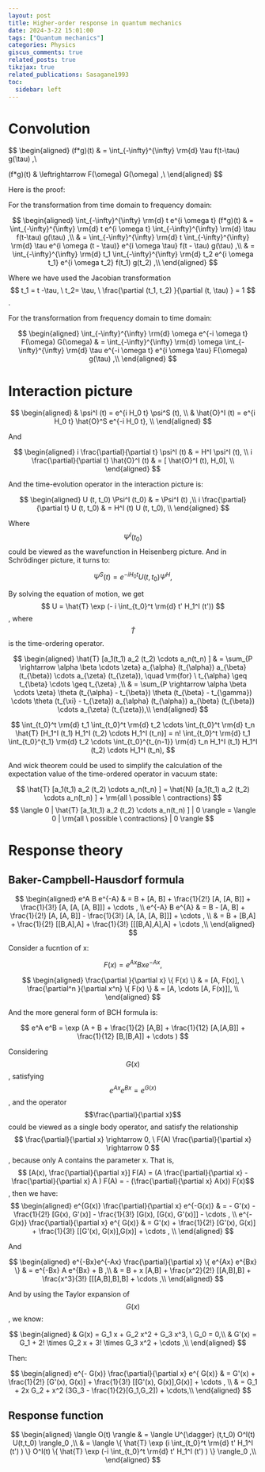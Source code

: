 ```yaml
---
layout: post
title: Higher-order response in quantum mechanics
date: 2024-3-22 15:01:00
tags: ["Quantum mechanics"]
categories: Physics
giscus_comments: true
related_posts: true
tikzjax: true
related_publications: Sasagane1993
toc:
  sidebar: left
---
```


# Convolution

$$
\begin{aligned}
(f*g)(t) & = \int_{-\infty}^{\infty} \rm{d} \tau f(t-\tau) g(\tau) ,\\

(f*g)(t) & \leftrightarrow F(\omega) G(\omega) ,\\
\end{aligned}
$$

Here is the proof:

For the transformation from time domain to frequency domain:

$$
\begin{aligned}
\int_{-\infty}^{\infty} \rm{d} t e^{i \omega t} (f*g)(t) & = \int_{-\infty}^{\infty} \rm{d} t e^{i \omega t} \int_{-\infty}^{\infty} \rm{d} \tau f(t-\tau) g(\tau) ,\\
& = \int_{-\infty}^{\infty} \rm{d} t \int_{-\infty}^{\infty} \rm{d} \tau e^{i \omega (t - \tau)} e^{i \omega \tau} f(t - \tau) g(\tau) ,\\
& = \int_{-\infty}^{\infty} \rm{d} t_1 \int_{-\infty}^{\infty} \rm{d} t_2 e^{i \omega t_1} e^{i \omega t_2} f(t_1) g(t_2) ,\\
\end{aligned}
$$

Where we have used the Jacobian transformation $$ t_1 = t -\tau, \ t_2= \tau, \ \frac{\partial (t_1, t_2) }{\partial (t, \tau) } = 1 $$.

For the transformation from frequency domain to time domain:

$$
\begin{aligned}
\int_{-\infty}^{\infty} \rm{d} \omega e^{-i \omega t} F(\omega) G(\omega) & = \int_{-\infty}^{\infty} \rm{d} \omega \int_{-\infty}^{\infty} \rm{d} \tau e^{-i \omega t} e^{i \omega \tau} F(\omega) g(\tau) ,\\
\end{aligned}
$$


# Interaction picture

$$
\begin{aligned}
& \psi^I (t) = e^{i H_0 t} \psi^S (t), \\
& \hat{O}^I (t) = e^{i H_0 t} \hat{O}^S e^{-i H_0 t}, \\
\end{aligned}
$$

And 

$$
\begin{aligned}
i \frac{\partial}{\partial t} \psi^I (t) & = H^I \psi^I (t), \\
i \frac{\partial}{\partial t} \hat{O}^I (t) & = [ \hat{O}^I (t), H_0], \\
\end{aligned}
$$

And the time-evolution operator in the interaction picture is:

$$
\begin{aligned}
U (t, t_0) \Psi^I (t_0) & = \Psi^I (t) ,\\
i \frac{\partial}{\partial t} U (t, t_0) & = H^I (t) U (t, t_0), \\
\end{aligned}
$$

Where $$\Psi^I (t_0)$$ could be viewed as the wavefunction in Heisenberg picture. And in Schrödinger picture, it turns to:

$$
\Psi^S (t) = e^{-i H_0 t} U(t, t_0) \Psi^H,
$$

By solving the equation of motion, we get $$ U = \hat{T} \exp (- i \int_{t_0}^t \rm{d} t' H_1^I (t')) $$, where $$ \hat{T} $$ is the time-ordering operator.

$$
\begin{aligned}
 \hat{T} [a_1(t_1) a_2 (t_2) \cdots a_n(t_n) ] & = \sum_{P \rightarrow \alpha \beta \cdots \zeta} a_{\alpha} (t_{\alpha}) a_{\beta} (t_{\beta}) \cdots a_{\zeta} (t_{\zeta}), \quad \rm{for} \ t_{\alpha} \geq t_{\beta} \cdots \geq t_{\zeta} ,\\
& = \sum_{P \rightarrow \alpha \beta \cdots \zeta} \theta (t_{\alpha} - t_{\beta}) \theta (t_{\beta} - t_{\gamma}) \cdots \theta (t_{\xi} - t_{\zeta}) a_{\alpha} (t_{\alpha}) a_{\beta} (t_{\beta}) \cdots a_{\zeta} (t_{\zeta}),\\
\end{aligned}
$$

$$
\int_{t_0}^t \rm{d} t_1 \int_{t_0}^t \rm{d} t_2 \cdots \int_{t_0}^t \rm{d} t_n \hat{T} [H_1^I (t_1) H_1^I (t_2) \cdots H_1^I (t_n)] = n! \int_{t_0}^t \rm{d} t_1 \int_{t_0}^{t_1} \rm{d} t_2 \cdots \int_{t_0}^{t_{n-1}} \rm{d} t_n H_1^I (t_1) H_1^I (t_2) \cdots H_1^I (t_n), 
$$

And wick theorem could be used to simplify the calculation of the expectation value of the time-ordered operator in vacuum state:

$$
\hat{T} [a_1(t_1) a_2 (t_2) \cdots a_n(t_n) ] = \hat{N} [a_1(t_1) a_2 (t_2) \cdots a_n(t_n) ] + \rm{all \ possible \ contractions}
$$
$$
\langle 0 | \hat{T} [a_1(t_1) a_2 (t_2) \cdots a_n(t_n) ] | 0 \rangle  = \langle 0 | \rm{all \ possible \ contractions} | 0 \rangle
$$

# Response theory
## Baker-Campbell-Hausdorf formula

$$
\begin{aligned}
e^A B e^{-A} & = B + [A, B] + \frac{1}{2!} [A, [A, B]] + \frac{1}{3!} [A, [A, [A, B]]] + \cdots , \\
e^{-A} B e^{A} & = B - [A, B] + \frac{1}{2!} [A, [A, B]] - \frac{1}{3!} [A, [A, [A, B]]] + \cdots , \\
& = B + [B,A] + \frac{1}{2!} [[B,A],A] + \frac{1}{3!} [[[B,A],A],A] + \cdots ,\\
\end{aligned}
$$

Consider a fucntion of x: 

$$ F(x) = e^{Ax} Bx e^{-Ax}, $$

$$
\begin{aligned}
\frac{\partial }{\partial x} \{ F(x) \} & = [A, F(x)], \ \frac{\partial^n }{\partial x^n} \{ F(x) \} & = [A, \cdots [A, F(x)]], \\
\end{aligned}
$$

And the more general form of BCH formula is:

$$
e^A e^B = \exp (A + B + \frac{1}{2} [A,B] + \frac{1}{12} [A,[A,B]] + \frac{1}{12} [B,[B,A]] + \cdots )
$$

Considering $$G(x)$$, satisfying $$e^{Ax} e^{Bx} = e^{G(x)}$$, and the operator $$\frac{\partial}{\partial x}$$ could be viewed as a single body operator, and satisfy the relationship $$ \frac{\partial}{\partial x} \rightarrow 0, \ F(A) \frac{\partial}{\partial x} \rightarrow 0 $$, because only A contains the parameter x. That is, $$ [A(x), \frac{\partial}{\partial x}] F(A) = (A \frac{\partial}{\partial x} - \frac{\partial}{\partial x} A ) F(A) = - (\frac{\partial}{\partial x} A(x)) F(x)$$, then we have:
$$
\begin{aligned}
e^{G(x)} \frac{\partial}{\partial x} e^{-G(x)} & = - G'(x) - \frac{1}{2!} [G(x), G'(x)] - \frac{1}{3!} [G(x), [G(x), G'(x)]] - \cdots , \\
e^{- G(x)} \frac{\partial}{\partial x} e^{ G(x)} & = G'(x) + \frac{1}{2!} [G'(x), G(x)] + \frac{1}{3!} [[G'(x), G(x)],G(x)] + \cdots , \\
\end{aligned}
$$

And 

$$
\begin{aligned}
e^{-Bx}e^{-Ax} \frac{\partial}{\partial x} \{ e^{Ax} e^{Bx} \} & = e^{-Bx} A e^{Bx} + B ,\\
& = B + x [A,B] + \frac{x^2}{2!} [[A,B],B] + \frac{x^3}{3!} [[[A,B],B],B] + \cdots ,\\
\end{aligned}
$$

And by using the Taylor expansion of $$G(x)$$, we know:

$$
\begin{aligned}
& G(x) = G_1 x + G_2 x^2 + G_3 x^3, \ G_0 = 0,\\
& G'(x) = G_1 + 2! \times G_2 x + 3! \times G_3 x^2 + \cdots ,\\
\end{aligned}
$$

Then:

$$
\begin{aligned}
e^{- G(x)} \frac{\partial}{\partial x} e^{ G(x)} & = G'(x) + \frac{1}{2!} [G'(x), G(x)] + \frac{1}{3!} [[G'(x), G(x)],G(x)] + \cdots , \\
& = G_1 + 2x G_2 + x^2 (3G_3 - \frac{1}{2}[G_1,G_2]) + \cdots,\\
\end{aligned}
$$

## Response function

$$
\begin{aligned}
\langle O(t) \rangle & = \langle U^{\dagger} (t,t_0) O^I(t) U(t,t_0) \rangle_0 ,\\
& = \langle \{ \hat{T} \exp (i \int_{t_0}^t \rm{d} t' H_1^I (t') ) \} O^I(t) \{ \hat{T} \exp (-i \int_{t_0}^t \rm{d} t' H_1^I (t') ) \} \rangle_0 ,\\
\end{aligned}
$$